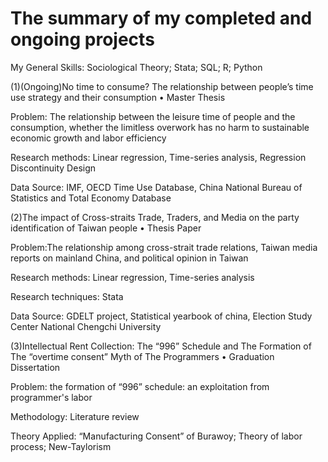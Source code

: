 # The summary of my completed and ongoing projects
My General Skills: Sociological Theory; Stata; SQL; R; Python

(1)(Ongoing)No time to consume? The relationship between people’s time use strategy and their consumption • Master Thesis 
   
   Problem: The relationship between the leisure time of people and the consumption, whether the limitless overwork has no harm to sustainable economic growth and labor efficiency
   
   Research methods: Linear regression, Time-series analysis, Regression Discontinuity Design
   
   Data Source: IMF, OECD Time Use Database, China National Bureau of Statistics and Total Economy Database   
      
(2)The impact of Cross-straits Trade, Traders, and Media on the party identification of Taiwan people • Thesis Paper 
   
   Problem:The relationship among cross-strait trade relations, Taiwan media reports on mainland China, and political opinion in Taiwan
   
   Research methods: Linear regression, Time-series analysis
   
   Research techniques: Stata
   
   Data Source: GDELT project, Statistical yearbook of china, Election Study Center National Chengchi University   
   
(3)Intellectual Rent Collection: The “996” Schedule and The Formation of The “overtime consent” Myth of The Programmers • Graduation Dissertation
   
   Problem: the formation of “996” schedule: an exploitation from programmer's labor
   
   Methodology: Literature review
   
   Theory Applied: “Manufacturing Consent” of Burawoy; Theory of labor process; New-Taylorism
   
